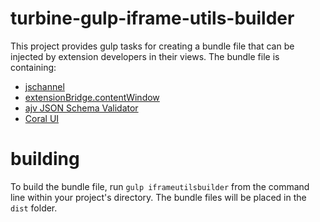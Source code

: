 # turbine-gulp-iframe-utils-builder

This project provides gulp tasks for creating a bundle file that can be injected by extension developers in their views. The bundle file is containing:

* [jschannel](https://github.com/mozilla/jschannel)
* [extensionBridge.contentWindow](https://git.corp.adobe.com/reactor/lens-extension-bridge/tree/master/src)
* [ajv JSON Schema Validator](https://github.com/epoberezkin/ajv)
* [Coral UI](https://git.corp.adobe.com/Coral/coralui)

# building
To build the bundle file, run `gulp iframeutilsbuilder` from the command line within your project's directory. The bundle files will be placed in the `dist` folder.
